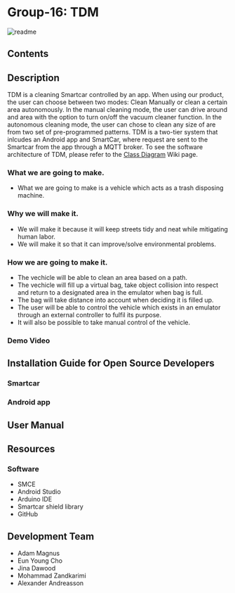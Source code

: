 # Group-16: TDM 

![readme](https://user-images.githubusercontent.com/72136631/119411943-80d96780-bceb-11eb-8fdc-7ebe44c88666.png)

## Contents

## Description 

TDM is a cleaning Smartcar controlled by an app. When using our product, the user can choose between two modes: Clean Manually or clean a certain area autonomously. In the manual cleaning mode, the user can drive around and area with the option to turn on/off the vacuum cleaner function. In the autonomous cleaning mode, the user can chose to clean any size of are from two set of pre-programmed patterns. TDM is a two-tier system that inlcudes an Android app and SmartCar, where request are sent to the Smartcar from the app through a MQTT broker. To see the software architecture of TDM, please refer to the [Class Diagram](https://github.com/DIT112-V21/group-16/wiki/Class-Diagram) Wiki page.

### What we are going to make.
- What we are going to make is a vehicle which acts as a trash disposing machine. 

### Why we will make it. 
- We will make it because it will keep streets tidy and neat while mitigating human labor.
- We will make it so that it can improve/solve environmental problems.

### How we are going to make it. 
- The vechicle will be able to clean an area based on a path. 
- The vechicle will fill up a virtual bag, take object collision into respect and return to a designated area in the emulator when bag is full.
- The bag will take distance into account when deciding it is filled up. 
- The user will be able to control the vehicle which exists in an emulator through an external controller to fulfil its purpose. 
- It will also be possible to take manual control of the vehicle.

### Demo Video

## Installation Guide for Open Source Developers

### Smartcar

### Android app 

## User Manual

## Resources
### Software
- SMCE
- Android Studio
- Arduino IDE
- Smartcar shield library
- GitHub

## Development Team 
- Adam Magnus
- Eun Young Cho
- Jina Dawood
- Mohammad Zandkarimi
- Alexander Andreasson
